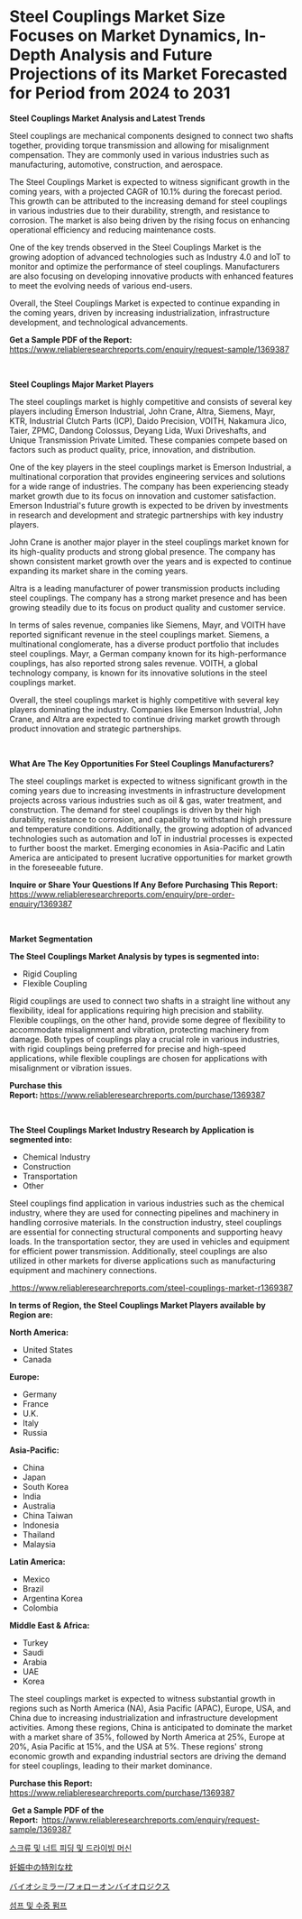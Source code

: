 <p><h1>Steel Couplings Market Size Focuses on Market Dynamics, In-Depth Analysis and Future Projections of its Market Forecasted for Period from 2024 to 2031</h1></p><p><strong>Steel Couplings Market Analysis and Latest Trends</strong></p>
<p><p>Steel couplings are mechanical components designed to connect two shafts together, providing torque transmission and allowing for misalignment compensation. They are commonly used in various industries such as manufacturing, automotive, construction, and aerospace.</p><p>The Steel Couplings Market is expected to witness significant growth in the coming years, with a projected CAGR of 10.1% during the forecast period. This growth can be attributed to the increasing demand for steel couplings in various industries due to their durability, strength, and resistance to corrosion. The market is also being driven by the rising focus on enhancing operational efficiency and reducing maintenance costs.</p><p>One of the key trends observed in the Steel Couplings Market is the growing adoption of advanced technologies such as Industry 4.0 and IoT to monitor and optimize the performance of steel couplings. Manufacturers are also focusing on developing innovative products with enhanced features to meet the evolving needs of various end-users.</p><p>Overall, the Steel Couplings Market is expected to continue expanding in the coming years, driven by increasing industrialization, infrastructure development, and technological advancements.</p></p>
<p><strong>Get a Sample PDF of the Report:&nbsp;</strong> <a href="https://www.reliableresearchreports.com/enquiry/request-sample/1369387">https://www.reliableresearchreports.com/enquiry/request-sample/1369387</a></p>
<p>&nbsp;</p>
<p><strong>Steel Couplings Major Market Players</strong></p>
<p><p>The steel couplings market is highly competitive and consists of several key players including Emerson Industrial, John Crane, Altra, Siemens, Mayr, KTR, Industrial Clutch Parts (ICP), Daido Precision, VOITH, Nakamura Jico, Taier, ZPMC, Dandong Colossus, Deyang Lida, Wuxi Driveshafts, and Unique Transmission Private Limited. These companies compete based on factors such as product quality, price, innovation, and distribution.</p><p>One of the key players in the steel couplings market is Emerson Industrial, a multinational corporation that provides engineering services and solutions for a wide range of industries. The company has been experiencing steady market growth due to its focus on innovation and customer satisfaction. Emerson Industrial's future growth is expected to be driven by investments in research and development and strategic partnerships with key industry players.</p><p>John Crane is another major player in the steel couplings market known for its high-quality products and strong global presence. The company has shown consistent market growth over the years and is expected to continue expanding its market share in the coming years.</p><p>Altra is a leading manufacturer of power transmission products including steel couplings. The company has a strong market presence and has been growing steadily due to its focus on product quality and customer service.</p><p>In terms of sales revenue, companies like Siemens, Mayr, and VOITH have reported significant revenue in the steel couplings market. Siemens, a multinational conglomerate, has a diverse product portfolio that includes steel couplings. Mayr, a German company known for its high-performance couplings, has also reported strong sales revenue. VOITH, a global technology company, is known for its innovative solutions in the steel couplings market.</p><p>Overall, the steel couplings market is highly competitive with several key players dominating the industry. Companies like Emerson Industrial, John Crane, and Altra are expected to continue driving market growth through product innovation and strategic partnerships.</p></p>
<p>&nbsp;</p>
<p><strong>What Are The Key Opportunities For Steel Couplings Manufacturers?</strong></p>
<p><p>The steel couplings market is expected to witness significant growth in the coming years due to increasing investments in infrastructure development projects across various industries such as oil & gas, water treatment, and construction. The demand for steel couplings is driven by their high durability, resistance to corrosion, and capability to withstand high pressure and temperature conditions. Additionally, the growing adoption of advanced technologies such as automation and IoT in industrial processes is expected to further boost the market. Emerging economies in Asia-Pacific and Latin America are anticipated to present lucrative opportunities for market growth in the foreseeable future.</p></p>
<p><strong>Inquire or Share Your Questions If Any Before Purchasing This Report:</strong> <a href="https://www.reliableresearchreports.com/enquiry/pre-order-enquiry/1369387">https://www.reliableresearchreports.com/enquiry/pre-order-enquiry/1369387</a></p>
<p>&nbsp;</p>
<p><strong>Market Segmentation</strong></p>
<p><strong>The Steel Couplings Market Analysis by types is segmented into:</strong></p>
<p><ul><li>Rigid Coupling</li><li>Flexible Coupling</li></ul></p>
<p><p>Rigid couplings are used to connect two shafts in a straight line without any flexibility, ideal for applications requiring high precision and stability. Flexible couplings, on the other hand, provide some degree of flexibility to accommodate misalignment and vibration, protecting machinery from damage. Both types of couplings play a crucial role in various industries, with rigid couplings being preferred for precise and high-speed applications, while flexible couplings are chosen for applications with misalignment or vibration issues.</p></p>
<p><strong>Purchase this Report:&nbsp;</strong><a href="https://www.reliableresearchreports.com/purchase/1369387">https://www.reliableresearchreports.com/purchase/1369387</a></p>
<p>&nbsp;</p>
<p><strong>The Steel Couplings Market Industry Research by Application is segmented into:</strong></p>
<p><ul><li>Chemical Industry</li><li>Construction</li><li>Transportation</li><li>Other</li></ul></p>
<p><p>Steel couplings find application in various industries such as the chemical industry, where they are used for connecting pipelines and machinery in handling corrosive materials. In the construction industry, steel couplings are essential for connecting structural components and supporting heavy loads. In the transportation sector, they are used in vehicles and equipment for efficient power transmission. Additionally, steel couplings are also utilized in other markets for diverse applications such as manufacturing equipment and machinery connections.</p></p>
<p><a href="https://www.reliableresearchreports.com/steel-couplings-market-r1369387">&nbsp;https://www.reliableresearchreports.com/steel-couplings-market-r1369387</a></p>
<p><strong>In terms of Region, the Steel Couplings Market Players available by Region are:</strong></p>
<p>
    <p> <strong> North America: </strong>
        <ul>
            <li>United States</li>
            <li>Canada</li>
        </ul>
        </p> 
    <p> <strong> Europe: </strong>
        <ul>
            <li>Germany</li>
            <li>France</li>
            <li>U.K.</li>
            <li>Italy</li>
            <li>Russia</li>
        </ul>
        </p> 
    <p> <strong> Asia-Pacific: </strong>
        <ul>
            <li>China</li>
            <li>Japan</li>
            <li>South Korea</li>
            <li>India</li>
            <li>Australia</li>
            <li>China Taiwan</li>
            <li>Indonesia</li>
            <li>Thailand</li>
            <li>Malaysia</li>
        </ul>
        </p> 
    <p> <strong> Latin America: </strong>
        <ul>
            <li>Mexico</li>
            <li>Brazil</li>
            <li>Argentina Korea</li>
            <li>Colombia</li>
        </ul>
        </p> 
    <p> <strong> Middle East & Africa: </strong>
        <ul>
            <li>Turkey</li>
            <li>Saudi</li>
            <li>Arabia</li>
            <li>UAE</li>
            <li>Korea</li>
        </ul>
    </p>
    </p>
<p><p>The steel couplings market is expected to witness substantial growth in regions such as North America (NA), Asia Pacific (APAC), Europe, USA, and China due to increasing industrialization and infrastructure development activities. Among these regions, China is anticipated to dominate the market with a market share of 35%, followed by North America at 25%, Europe at 20%, Asia Pacific at 15%, and the USA at 5%. These regions' strong economic growth and expanding industrial sectors are driving the demand for steel couplings, leading to their market dominance.</p></p>
<p><strong>Purchase this Report: </strong><a href="https://www.reliableresearchreports.com/purchase/1369387">https://www.reliableresearchreports.com/purchase/1369387</a></p>
<p>&nbsp;<strong>Get a Sample PDF of the Report:&nbsp;&nbsp;</strong><a href="https://www.reliableresearchreports.com/enquiry/request-sample/1369387">https://www.reliableresearchreports.com/enquiry/request-sample/1369387</a></p>
<p><strong></strong></p>
<p><p><a href="https://medium.com/@koleledner/%EB%82%98%EC%82%AC-%EB%B0%8F-%EB%84%88%ED%8A%B8-%EA%B3%B5%EA%B8%89-%EB%B0%8F-%EA%B5%AC%EB%8F%99-%EA%B8%B0%EA%B3%84-%EC%8B%9C%EC%9E%A5-%EA%B7%9C%EB%AA%A8-cagr-%ED%8A%B8%EB%A0%8C%EB%93%9C-2024-2030-5116ed53b28c">스크류 및 너트 피딩 및 드라이빙 머신</a></p><p><a href="https://medium.com/@brayanborer2023/%E5%A6%8A%E5%A8%A0%E7%89%B9%E6%AE%8A%E6%9E%95%E5%B8%82%E5%A0%B4%E3%81%AF-%E3%82%B7%E3%82%A7%E3%82%A2-%E3%82%B5%E3%82%A4%E3%82%BA-%E3%81%8A%E3%82%88%E3%81%B32031%E5%B9%B4%E3%81%BE%E3%81%A7%E3%81%AE%E4%BA%88%E6%B8%AC%E3%81%AB%E7%84%A6%E7%82%B9%E3%82%92%E5%BD%93%E3%81%A6%E3%81%A6%E3%81%84%E3%81%BE%E3%81%99-4d2ba429e377">妊娠中の特別な枕</a></p><p><a href="https://medium.com/@juliafadel1922/%E3%83%90%E3%82%A4%E3%82%AA%E3%82%B7%E3%83%9F%E3%83%A9%E3%83%BC-%E3%83%95%E3%82%A9%E3%83%AD%E3%83%BC%E3%82%AA%E3%83%B3%E3%83%90%E3%82%A4%E3%82%AA%E3%83%AD%E3%82%B8%E3%82%AF%E3%82%B9%E5%B8%82%E5%A0%B4-%E3%82%BF%E3%82%A4%E3%83%97-%E5%BF%9C%E7%94%A8%E5%88%86%E9%87%8E-%E5%9C%B0%E7%90%86%E3%81%AB%E3%82%88%E3%82%8B%E5%8C%85%E6%8B%AC%E7%9A%84%E8%A9%95%E4%BE%A1-1c8e835a46bb">バイオシミラー/フォローオンバイオロジクス</a></p><p><a href="https://medium.com/@munchkin678568/%EC%88%98%EC%A4%91-%EB%B0%8F-%EC%B9%A8%EC%88%98-%ED%8E%8C%ED%94%84-%EC%8B%9C%EC%9E%A5-%EC%A1%B0%EC%82%AC-%EB%B3%B4%EA%B3%A0%EC%84%9C-%EA%B7%B8-%EC%97%AD%EC%82%AC-%EB%B0%8F-2024%EB%85%84%EB%B6%80%ED%84%B0-2031%EB%85%84%EA%B9%8C%EC%A7%80%EC%9D%98-%EC%98%88%EC%B8%A1-fac829d27a8d">섬프 및 수중 펌프</a></p></p>